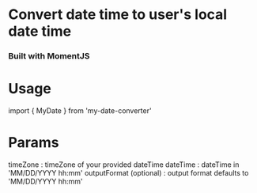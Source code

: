# Convert date time to user's local date time

### Built with MomentJS

# Usage
import { MyDate } from 'my-date-converter'

<MyDate timeZone='America/New_York' dateTime='11/18/1998 03:20'  />

# Params
timeZone : timeZone of your provided dateTime
dateTime : dateTime in 'MM/DD/YYYY hh:mm'
outputFormat (optional) : output format defaults to 'MM/DD/YYYY hh:mm'

